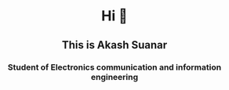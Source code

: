 <h1 align="center"> Hi 👋 </h1>
<h2 align="center"> This is Akash Suanar </h2>
<h3 align="center"> Student of Electronics communication and information engineering </h3>

